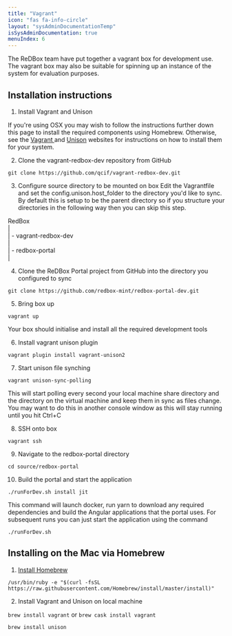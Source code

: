 ```yaml
---
title: "Vagrant"
icon: "fas fa-info-circle"
layout: "sysAdminDocumentationTemp"
isSysAdminDocumentation: true
menuIndex: 6
---
```


The ReDBox team have put together a vagrant box for development use. The vagrant box may also be suitable for spinning up an instance of the system for evaluation purposes.

## Installation instructions

1. Install Vagrant and Unison

If you're using OSX you may wish to follow the instructions further down this page to install the required components using Homebrew. Otherwise, see the [Vagrant ](https://www.vagrantup.com/docs/installation/) and [Unison](https://www.cis.upenn.edu/~bcpierce/unison/) websites for instructions on how to install them for your system.

2. Clone the vagrant-redbox-dev repository from GitHub

`git clone https://github.com/qcif/vagrant-redbox-dev.git`

3. Configure source directory to be mounted on box
Edit the Vagrantfile and set the config.unison.host_folder to the directory you'd like to sync. By default this is setup to be the parent directory so if you structure your directories in the following way then you can skip this step.

RedBox<br>
|<br>
| - vagrant-redbox-dev<br>
|<br>
| - redbox-portal<br>
|<br>

4. Clone the ReDBox Portal project from GitHub into the directory you configured to sync

`git clone https://github.com/redbox-mint/redbox-portal-dev.git`

5. Bring box up

`vagrant up`

Your box should initialise and install all the required development tools

6. Install vagrant unison plugin

`vagrant plugin install vagrant-unison2`

7. Start unison file synching

`vagrant unison-sync-polling`

This will start polling every second your local machine share directory and the directory on the virtual machine and keep them in sync as files change. You may want to do this in another console window as this will stay running until you hit Ctrl+C

8. SSH onto box

`vagrant ssh`

9. Navigate to the redbox-portal directory

`cd source/redbox-portal`

10. Build the portal and start the application

`./runForDev.sh install jit`

This command will launch docker, run yarn to download any required dependencies and build the Angular applications that the portal uses. For subsequent runs you can just start the application using the command

`./runForDev.sh`

## Installing on the Mac via Homebrew

1. [Install Homebrew](http://brew.sh/)

`/usr/bin/ruby -e "$(curl -fsSL https://raw.githubusercontent.com/Homebrew/install/master/install)"`

2. Install Vagrant and Unison on local machine

`brew install vagrant`
or
`brew cask install vagrant`

`brew install unison`

